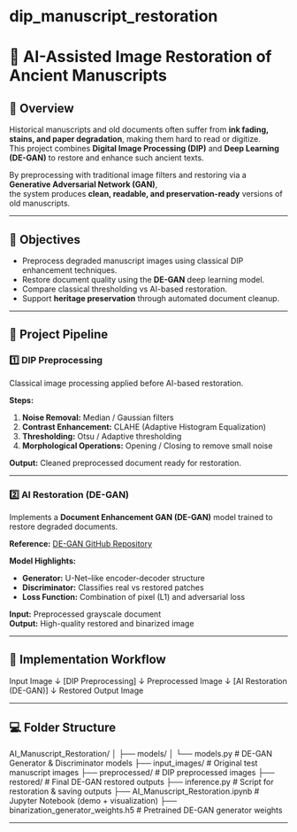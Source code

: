 # dip_manuscript_restoration
# 🧠 AI-Assisted Image Restoration of Ancient Manuscripts

## 📜 Overview
Historical manuscripts and old documents often suffer from **ink fading, stains, and paper degradation**, making them hard to read or digitize.  
This project combines **Digital Image Processing (DIP)** and **Deep Learning (DE-GAN)** to restore and enhance such ancient texts.

By preprocessing with traditional image filters and restoring via a **Generative Adversarial Network (GAN)**,  
the system produces **clean, readable, and preservation-ready** versions of old manuscripts.

---

## 🎯 Objectives
- Preprocess degraded manuscript images using classical DIP enhancement techniques.  
- Restore document quality using the **DE-GAN** deep learning model.  
- Compare classical thresholding vs AI-based restoration.  
- Support **heritage preservation** through automated document cleanup.

---

## 🧩 Project Pipeline

### 1️⃣ DIP Preprocessing
Classical image processing applied before AI-based restoration.

**Steps:**
1. **Noise Removal:** Median / Gaussian filters  
2. **Contrast Enhancement:** CLAHE (Adaptive Histogram Equalization)  
3. **Thresholding:** Otsu / Adaptive thresholding  
4. **Morphological Operations:** Opening / Closing to remove small noise

**Output:** Cleaned preprocessed document ready for restoration.

---

### 2️⃣ AI Restoration (DE-GAN)
Implements a **Document Enhancement GAN (DE-GAN)** model trained to restore degraded documents.

**Reference:** [DE-GAN GitHub Repository](https://github.com/dali92002/DE-GAN)

**Model Highlights:**
- **Generator:** U-Net–like encoder-decoder structure  
- **Discriminator:** Classifies real vs restored patches  
- **Loss Function:** Combination of pixel (L1) and adversarial loss  

**Input:** Preprocessed grayscale document  
**Output:** High-quality restored and binarized image  

---

## 🧱 Implementation Workflow

Input Image
↓
[DIP Preprocessing]
↓
Preprocessed Image
↓
[AI Restoration (DE-GAN)]
↓
Restored Output Image


---

## 💻 Folder Structure

AI_Manuscript_Restoration/
│
├── models/
│ └── models.py # DE-GAN Generator & Discriminator models
├── input_images/ # Original test manuscript images
├── preprocessed/ # DIP preprocessed images
├── restored/ # Final DE-GAN restored outputs
├── inference.py # Script for restoration & saving outputs
├── AI_Manuscript_Restoration.ipynb # Jupyter Notebook (demo + visualization)
├── binarization_generator_weights.h5 # Pretrained DE-GAN generator weights


 ---

